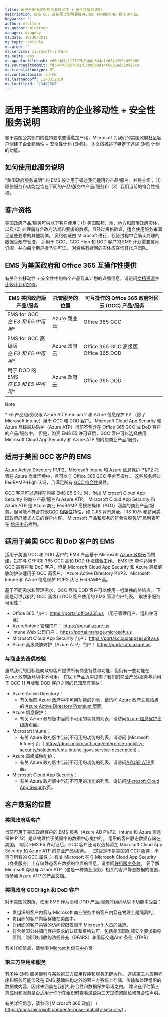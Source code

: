 ```yaml
---
title: 适用于美国政府的企业移动性 + 安全性服务说明
description: EMS GCC 高级版计划需要每月订阅，并向每个用户授予许可证。
keywords: ''
author: mlottner
ms.author: mlottner
manager: dougeby
ms.date: 10/30/2019
ms.topic: article
ms.prod: ''
ms.service: microsoft-intune
ms.suite: ems
ms.openlocfilehash: e60ed45c1f7f97b340de644afe684a7d5cd95d89
ms.sourcegitcommit: fd344763857d03303006b9da4f6931ed320d27ca
ms.translationtype: MT
ms.contentlocale: zh-CN
ms.lasthandoff: 11/03/2019
ms.locfileid: "73462507"
---
```

# <a name="enterprise-mobility--security-for-us-government-service-description"></a>适用于美国政府的企业移动性 + 安全性服务说明
鉴于美国公共部门的独特要求变得愈加严格，Microsoft 为我们的美国政府社区客户创建了企业移动性 + 安全性计划 (EMS)。 本文档概述了特定于这些 EMS 计划的功能。

## <a name="how-to-use-this-service-description"></a>如何使用此服务说明
"美国政府服务说明" 的 EMS 设计用于概述我们适用的产品/服务，并将介绍：（1）哪些服务和功能包含在不同的产品/服务中产品/服务和（3）我们当前的符合性授权。

## <a name="customer-eligibility"></a>客户资格
美国政府产品/服务可供以下客户使用：(1) 美国联邦、州、地方和部落政府实体，以及 (2) 处理需符合政府法规和要求的数据，且经过资格验证，适合使用服务来满足这些要求的其他实体。 资格验证由 Microsoft 进行，验证过程中会确认处理的数据受政府管控。 适用于 GCC、GCC High 和 DOD 客户的 EMS 计划需要每月订阅，并向每个用户授予许可证。 对资格有疑问的实体应咨询其帐户团队。 

## <a name="ems-offers-for-us-government-and-office-365-interoperability"></a>EMS 为美国政府和 Office 365 互操作性提供

有关企业移动性 + 安全性中的每个产品及其计划的详细信息，请访问[文档资源](https://docs.microsoft.com/enterprise-mobility-security/)并[比较计划和定价](https://www.microsoft.com/microsoft-365/enterprise-mobility-security/compare-plans-and-pricing)。

|EMS 美国政府版产品/服务|托管服务的位置|可互操作的 Office 365 政府社区云 (GCC) 产品/服务|
|-----------|-----------|-----------|
|EMS for GCC</br>*在 E3 和 E5 中可用**|Azure 商业云|Office 365 GCC|
|EMS for GCC 高级版</br>*在 E3 和 E5 中可用**|Azure 政府云|Office 365 GCC 高级版</br>Office 365 DOD|
|用于 DOD 的 EMS</br>*在 E3 和 E5 中可用**|Azure 政府云|Office 365 DOD|

> [!Note]
> \* E5 产品/服务仅限 Azure AD Premium 2 和 Azure 信息保护 P2 （除了 Microsoft Intune）用于 GCC 和 DOD 客户。 Microsoft Cloud App Security 和 Azure 高级威胁防护（Azure ATP）当前不包含在 Office 365 GCC 或 DoD 客户的产品/服务中。  但是，购买 EMS E5 许可证后，GCC 客户可以选择使用 Microsoft Cloud App Security 和 Azure ATP 的附加商业产品/服务。

## <a name="ems-for-us-gcc-customers"></a>适用于美国 GCC 客户的 EMS
Azure Active Directory P1/P2、Microsoft Intune 和 Azure 信息保护 P1/P2 托管在 Azure 商业环境中，且可以与 Office 365 GCC 平台互操作。  这些服务经过 FedRAMP-High 认证，且满足所有 [GCC 符合性](https://docs.microsoft.com/office365/servicedescriptions/office-365-platform-service-description/office-365-us-government/gcc#us-government-community-compliance)属性。

GCC 客户可以选择在购买 EMS E5 SKU 时，附加 Microsoft Cloud App Security 的商业产品/服务和 Azure ATP。 Microsoft Cloud App Security 和 Azure ATP 是 Azure 商业 FedRAMP 高授权操作（ATO）涵盖的商业产品/服务，但可能不符合其他[GCC 相容性](https://docs.microsoft.com/office365/servicedescriptions/office-365-platform-service-description/office-365-us-government/gcc#us-government-community-compliance)特性，如 CJIS 背景屏蔽、IRS 1075 和访问美国政府屏蔽式人员的客户内容。  Microsoft 产品和服务的符合性服务/产品列表可在 [ 信任中心](https://www.microsoft.com/en-us/trustcenter/compliance/complianceofferings)找到。  

## <a name="ems-for-us-gcc-high-and-dod-customers"></a>适用于美国 GCC 和 DoD 客户的 EMS
适用于美国 GCC 和 DOD 客户的 EMS 产品基于 Microsoft [Azure 政府](https://docs.microsoft.com/azure/azure-government/documentation-government-welcome)云而构建，旨在与 OFFICE 365 GCC 高和 DOD 环境结合工作。 EMS E5 套件适用于 GCC 高客户和 DoD 客户，但是 Microsoft Cloud App Security 和 Azure 高级威胁防护仅适用于 GCC 高客户。 Azure Active Directory P1/P2、Microsoft Intune 和 Azure 信息保护 P1/P2 认证 FedRAMP-高。

基于不同需求和管理需求，GCC 高和 DOD 客户可以使用一组单独的终结点。 下面是可供我们的 GCC 高级和 DOD 客户使用的 EMS 管理门户列表。 取决于服务可用性：

- Office 365 门户： https://portal.office365.us （用于管理用户、组和许可证）
- Azure/Intune 管理门户： https://portal.azure.us
- Intune Web 公司门户： https://portal.manage.microsoft.us
- Microsoft Cloud App Security 门户： https://portal.cloudappsecurity.us  
- Azure 高级威胁防护（Azure ATP）门户： https://portal.atp.azure.us  

### <a name="parity-with-commercial"></a>与商业的奇偶校验 
虽然我们的目标是向政府客户提供所有商业特性和功能，但仍有一些功能在 Azure 政府版环境中不可用。 在以下产品页中提供了我们的商业产品/服务与适用于 GCC 11 月版和 DOD 客户之间的已知现有空缺： 
- Azure Active Directory： 
  - 有关当前 Azure 政府中不可用功能的列表，请访问 Azure 政府文档站点的 [Azure Active Directory Premium 页面](https://docs.microsoft.com/azure/azure-government/documentation-government-services-securityandidentity#azure-active-directory-premium-p1-and-p2)。 
- Azure 信息保护： 
  - 有关 Azure 政府版中当前不可用的功能的列表，请访问[Azure 信息保护高级版](https://docs.microsoft.com/enterprise-mobility-security/solutions/ems-aip-premium-govt-service-description)页面。 
- Microsoft Intune： 
  - 有关 Azure 政府版中当前不可用的功能的列表，请访问 [Microsoft Intune] 页（ https://docs.microsoft.com/enterprise-mobility-security/solutions/ems-intune-govt-service-description) 。 
- Azure 高级威胁防护：
  - 有关 Azure 政府版中当前不可用的功能的列表，请访问[AZURE ATP](https://docs.microsoft.com/enterprise-mobility-security/solutions/ems-azure-atp-govt-service-description)页面。
- Microsoft Cloud App Security：
  - 有关 Azure 政府版中当前不可用的功能的列表，请访问[Microsoft Cloud App Security](https://docs.microsoft.com/enterprise-mobility-security/solutions/ems-cloud-app-security-govt-service-description)页。

## <a name="location-of-customer-data"></a>客户数据的位置

### <a name="us-government-gcc-customers"></a>美国政府版客户
当前可用于美国政府客户的 EMS 服务（Azure AD P1/P2、Intune 和 Azure 信息保护 P1/2）是从物理位于美国中的数据中心提供的。 组织的客户静态数据存储在美国。 购买 EMS E5 许可证后，GCC 客户还可以选择添加 Microsoft Cloud App Security 和 Azure ATP 的商业产品/服务。 （这些是不是美国的 GCC 服务，不遵守所有的 GCC 属性。）有关 Microsoft 在与 Microsoft Cloud App Security （商业服务）上存储静态客户数据的位置的信息，请参阅[联机服务条款](https://www.microsoft.com/licensing/product-licensing/products)。 要了解 Microsoft 存储与 Azure ATP（也是一种商业服务）相关的客户静态数据的位置，请参阅 Azure ATP 的[产品文档](https://docs.microsoft.com/azure-advanced-threat-protection/atp-technical-faq#do-i-have-the-flexibility-to-select-where-to-store-my-data)。

### <a name="us-government-gcchigh-and-dod-customers"></a>美国政府 GCCHigh 和 DoD 客户
对于美国政府版，使用 EMS 作为高和 DOD 产品/服务的组织从以下功能中受益： 
- 贵组织的客户内容与 Microsoft 商业服务中的客户内容在物理上是隔离的。 
- 贵组织的客户内容存储在美国中。 
- 对组织的客户内容的访问权限仅限于 Microsoft 人员的筛选。 
- 符合美国公共部门客户要求的认证和资格认可，包括美国国防部安全要求指导原则、防御联邦收购法规补充（DFARS）和国际交通Arm 条例（ITAR） 

有关详细信息，请参阅[ Microsoft 信任中心](https://products.office.com/en-us/where-is-your-data-located?ms.officeurl=datamaps&geo=All#office-ContentAreaHeadingTemplate-bkjgypc)页。 

### <a name="third-party-apps-and-services"></a>第三方应用和服务

有多种 EMS 服务能够与某些第三方应用程序和服务无缝协作。 这些第三方应用程序和服务可能涉及在 EMS 基础结构之外的第三方系统上存储、传输和处理组织的数据或内容，因此未涵盖在我们的符合性和数据保护承诺之内。 建议在评估第三方应用和服务是否适用于你所在组织时查看这些第三方提供的隐私和符合性声明。

有关详细信息，请参阅 [Microsoft 365 政府] （ https://docs.microsoft.com/enterprise-mobility-security/) 。 
